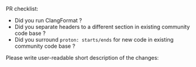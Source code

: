PR checklist:
- Did you run ClangFormat ?
- Did you separate headers to a different section in existing community code base ?
- Did you surround `proton: starts/ends` for new code in existing community code base ?

Please write user-readable short description of the changes:
